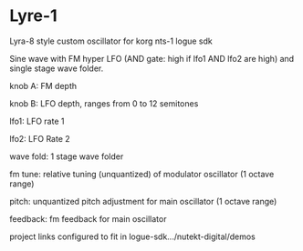 # Lyre-1
Lyra-8 style custom oscillator for korg nts-1 logue sdk

Sine wave with FM
hyper LFO (AND gate: high if lfo1 AND lfo2 are high) and single stage wave folder.


knob A: FM depth

knob B: LFO depth, ranges from 0 to 12 semitones

lfo1: LFO rate 1

lfo2: LFO Rate 2

wave fold: 1 stage wave folder

fm tune: relative tuning (unquantized) of modulator oscillator (1 octave range)

pitch: unquantized pitch adjustment for main oscillator (1 octave range)

feedback: fm feedback for main oscillator


project links configured to fit in logue-sdk.../nutekt-digital/demos
